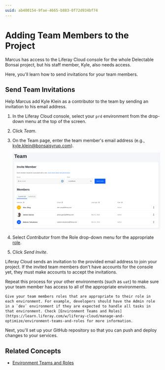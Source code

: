 ```yaml
---
uuid: ab400154-9fae-4665-b883-0f72d934bf74
---
```

# Adding Team Members to the Project

Marcus has access to the Liferay Cloud console for the whole Delectable Bonsai project, but his staff member, Kyle, also needs access.

Here, you'll learn how to send invitations for your team members.

## Send Team Invitations

Help Marcus add Kyle Klein as a contributor to the team by sending an invitation to his email address.

1. In the Liferay Cloud console, select your `prd` environment from the drop-down menu at the top of the screen.

1. Click *Team*.

1. On the Team page, enter the team member's email address (e.g., kyle.klein@bonsaisyrup.com).

   ![Send an invitation to your team member's email address via the Team page.](./adding-team-members-to-the-project/images/01.png)

1. Select *Contributor* from the Role drop-down menu for the appropriate [role](https://learn.liferay.com/w/liferay-cloud/manage-and-optimize/environment-teams-and-roles#understanding-team-roles).

1. Click *Send Invite*.

Liferay Cloud sends an invitation to the provided email address to join your project. If the invited team members don't have accounts for the console yet, they must make accounts to accept the invitations.

Repeat this process for your other environments (such as `uat`) to make sure your team member has access to all of the appropriate environments.

```{note}
Give your team members roles that are appropriate to their role in each environment. For example, developers should have the Admin role in a `dev` environment if they are expected to handle all tasks in that environment. Check [Environment Teams and Roles](https://learn.liferay.com/w/liferay-cloud/manage-and-optimize/environment-teams-and-roles for more information.
```

Next, you'll set up your GitHub repository so that you can push and deploy changes to your services.

## Related Concepts

* [Environment Teams and Roles](https://learn.liferay.com/w/liferay-cloud/manage-and-optimize/environment-teams-and-roles)
